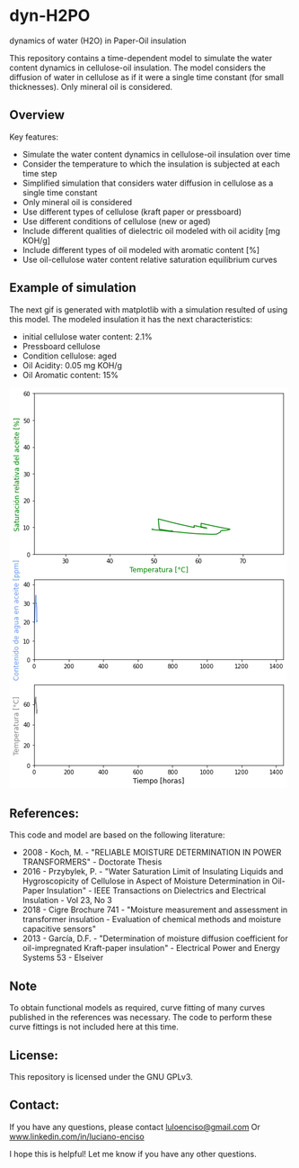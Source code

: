 dyn-H2PO
========
dynamics of water (H2O) in Paper-Oil insulation

This repository contains a time-dependent model to simulate the water content dynamics in cellulose-oil insulation. The model considers the diffusion of water in cellulose as if it were a single time constant (for small thicknesses). Only mineral oil is considered.

Overview
---------
Key features:

* Simulate the water content dynamics in cellulose-oil insulation over time
* Consider the temperature to which the insulation is subjected at each time step
* Simplified simulation that considers water diffusion in cellulose as a single time constant
* Only mineral oil is considered
* Use different types of cellulose (kraft paper or pressboard)
* Use different conditions of cellulose (new or aged)
* Include different qualities of dielectric oil modeled with oil acidity [mg KOH/g]
* Include different types of oil modeled with aromatic content [%]
* Use oil-cellulose water content relative saturation equilibrium curves

## Example of simulation
The next gif is generated with matplotlib with a simulation resulted of using this model. 
The modeled insulation it has the next characteristics:
- initial cellulose water content: 2.1%
- Pressboard cellulose 
- Condition cellulose: aged
- Oil Acidity: 0.05 mg KOH/g
- Oil Aromatic content: 15%

![Water dynamics in paper-oil](example_gif_simulated/water_dinamic_in_paper_oil.gif)

## References:
This code and model are based on the following literature:
* 2008 - Koch, M. - "RELIABLE MOISTURE DETERMINATION IN POWER TRANSFORMERS" - Doctorate Thesis
* 2016 - Przybylek, P. - "Water Saturation Limit of Insulating Liquids and Hygroscopicity of Cellulose in Aspect of Moisture Determination in Oil-Paper Insulation" - IEEE Transactions on Dielectrics and Electrical Insulation - Vol 23, No 3
* 2018 - Cigre Brochure 741 - "Moisture measurement and assessment in transformer insulation - Evaluation of chemical methods and moisture capacitive sensors"
* 2013 - García, D.F. - "Determination of moisture diffusion coefficient for oil-impregnated Kraft-paper insulation" - Electrical Power and Energy Systems 53 - Elseiver

## Note
To obtain functional models as required, curve fitting of many curves published in the references was necessary. The code to perform these curve fittings is not included here at this time.

## License:

This repository is licensed under the GNU GPLv3.

## Contact:

If you have any questions, please contact luloenciso@gmail.com Or www.linkedin.com/in/luciano-enciso

I hope this is helpful! Let me know if you have any other questions.

